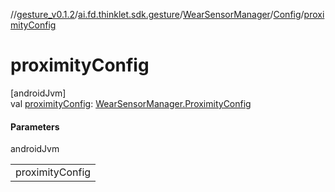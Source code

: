 //[gesture_v0.1.2](../../../../index.md)/[ai.fd.thinklet.sdk.gesture](../../index.md)/[WearSensorManager](../index.md)/[Config](index.md)/[proximityConfig](proximity-config.md)

# proximityConfig

[androidJvm]\
val [proximityConfig](proximity-config.md): [WearSensorManager.ProximityConfig](../-proximity-config/index.md)

#### Parameters

androidJvm

| |
|---|
| proximityConfig |
